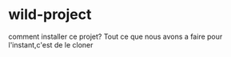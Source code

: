# wild-project
comment installer ce projet?
Tout ce que nous avons a faire pour l'instant,c'est de le cloner